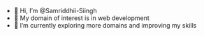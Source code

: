 - 👋 Hi, I’m @Samriddhii-Siingh
- 👀 My domain of interest is in web development
- 🌱 I’m currently exploring more domains and improving my skills

<!---
Samriddhii-Siingh/Samriddhii-Siingh is a ✨ special ✨ repository because its `README.md` (this file) appears on your GitHub profile.
You can click the Preview link to take a look at your changes.
--->
